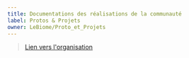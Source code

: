 ```yaml
---
title: Documentations des réalisations de la communauté
label: Protos & Projets
owner: LeBiome/Proto_et_Projets
---
```


> [Lien vers l'organisation](https://github.com/LeBiome/)
